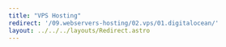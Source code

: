 ```yaml
---
title: "VPS Hosting"
redirect: '/09.webservers-hosting/02.vps/01.digitalocean/'
layout: ../../../layouts/Redirect.astro
---
```

